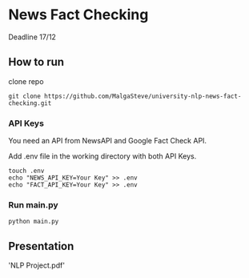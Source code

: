 # News Fact Checking

Deadline 17/12

## How to run

clone repo

```
git clone https://github.com/MalgaSteve/university-nlp-news-fact-checking.git
```

### API Keys

You need an API from NewsAPI and Google Fact Check API.

Add .env file in the working directory with both API Keys.

```
touch .env
echo "NEWS_API_KEY=Your Key" >> .env
echo "FACT_API_KEY=Your Key" >> .env
```

### Run main.py

```
python main.py
```

## Presentation

'NLP Project.pdf'

